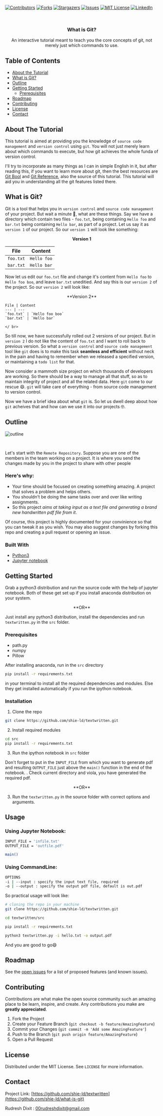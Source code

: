 [![Contributors][contributors-shield]][contributors-url]
[![Forks][forks-shield]][forks-url]
[![Stargazers][stars-shield]][stars-url]
[![Issues][issues-shield]][issues-url]
[![MIT License][license-shield]][license-url]
[![LinkedIn][linkedin-shield]][linkedin-url]



<br />
<p align="center">

  <h3 align="center">What is Git?</h3>

  <p align="center">
    An interactive  tutorial meant to teach you the core concepts of git, not merely just which commands to use.
  </p>
</p>



<!-- TABLE OF CONTENTS -->
## Table of Contents

* [About the Tutorial](#about-the-tutorial)
* [What is Git?](#what-is-git)
* [Outline](#outline)
* [Getting Started](#getting-started)
  * [Prerequisites](#prerequisites)
* [Roadmap](#roadmap)
* [Contributing](#contributing)
* [License](#license)
* [Contact](#contact)



<!-- ABOUT THE TUTORIAL -->
## About The Tutorial

This tutorial is aimed at providing you the knowledge of `source code management` and `version control` using `git`. You will not just merely learn about which commands to execute, but how git achieves the whole funda of version control.

I'll try to incorporate as many things as I can in simple English in it, but after reading this, if you want to learn more about git, then the best resources are [Git Bool](https://git-scm.com/book/en/v2) and [Git Reference](https://git-scm.com/book/en/v2), also the source of this tutorial. This tutorial will aid you in understanding all the git features listed there.


<!-- WHAT IS GIT? -->
## What is Git?
Git is a tool that helps you in `version control` and `source code management` of your project. But wait a minute :thinking:, what are these things. Say we have a directory which contain two files - `foo.txt`, being containing `Hello foo` and `bar.txt` being containing `Hello bar`, as part of a project. Let us say it as `version 1` of our project. So our `version 1` will look like something: 

<p align="center">
    </ br>
    <b> Version 1</b>
    </ br>

</p>

File | Content
--- | ---
`foo.txt` | `Hello foo`
`bar.txt` | `Hello bar`



Now let us edit our `foo.txt` file and change it's content from `Hello foo` to `Hello foo boo`, and leave `bar.txt` uneditied. And say this is our `version 2` of the project. So our `version 2` will look like:

<p align="center">
    </ br>
    **Version 2**
    </ br>

    File | Content
    --- | ---
    `foo.txt` | `Hello foo boo`
    `bar.txt` | `Hello bar`

    </ br>
</p>



So till now, we have successfully rolled out 2 versions of our project. But in `version 2` I do not like the content of `foo.txt` and I want to roll back to previous version. So what a `version control` and `source code management` tool like `git` does is to make this task **seamless and efficient** without neck in the pain and having to remember when we released a specified version, or maintaining a `todo list` for that.


Now consider a mammoth size project on which thousands of developers are working. So there should be a way to manage all that stuff, so as to maintain integrity of project and all the related data. Here `git` come to our rescue :smile:. `git` will take care of everything - from source code management to version control.

Now we have a brief idea about what `git` is. So let us dwell deep about how `git` acheives that and how can we use it into our projects :nerd_face:.






<!-- OUTLINE -->
## Outline

![outline](./images/outline.jpg)

<br />

Let's start with the `Remote Repository`. Suppose you are one of the members in the team working on a project.   It is where you send the changes made by you in the project to share with other people


### Here's why: ###
* Your time should be focused on creating something amazing. A project that solves a problem and helps others.
* You shouldn't be doing the same tasks over and over like writing assignments.
* So this project *aims at taking input as a text file and generating a brand new handwritten pdf file from it*.


Of course, this project is highly documented for your convinience so that you can tweak it as you wish. You may also suggest changes by forking this repo and creating a pull request or opening an issue.



### Built With

* [Python3](https://www.python.org/)
* [Jupyter notebook](https://jupyter.org/)





<!-- GETTING STARTED -->
## Getting Started

Grab a python3 distribution and run the source code with the help of jupyter notebook. Both of these get set up if you install anaconda distribution on your system.

<p align="center">
    **OR**
</P>

Just install any python3 distribution, install the dependencies and run `textwritten.py` in the `src` folder.


### Prerequisites

* path.py
* numpy
* Pillow

After installing anaconda, run in the `src` directory 
```sh
pip install -r requirements.txt
```
in your terminal to install all the required dependencies and modules. Else they get installed automatically if you run the ipython notebook.

### Installation

1. Clone the repo
```sh
git clone https://github.com/shie-ld/textwritten.git
```
2. Install required modules
```sh
cd src
pip install -r requirements.txt
```
3. Run the ipython notebook in `src` folder 

Don't forget to put in the `INPUT_FILE` from which you want to generate pdf and resulting `OUTPUT_FILE` just above the `main()` function in the end of the notebook. . Check current directory and viola, you have generated the required pdf.

<p align="center">
    **OR**
</P>

3. Run the `textwritten.py` in the source folder with correct options and arguments.





<!-- USAGE EXAMPLES -->
## Usage
### Using Jupyter Notebook:

```sh
INPUT_FILE = 'infile.txt'
OUTPUT_FILE = 'outfile.pdf'

main()
```

### Using CommandLine:

```sh
OPTIONS
-i | --input : specify the input text file, required
-o | --output : specify the output pdf file, default is out.pdf
```


So practical usage will look like:
```sh
# cloning the repo in your machine
git clone https://github.com/shie-ld/textwritten.git

cd textwritten/src

pip install -r requirements.txt

python3 textwritten.py -i hello.txt -o output.pdf

```

And you are good to go:smile:

<!-- ROADMAP -->
## Roadmap

See the [open issues](https://github.com/shie-ld/textwritten/issues) for a list of proposed features (and known issues).



<!-- CONTRIBUTING -->
## Contributing

Contributions are what make the open source community such an amazing place to be learn, inspire, and create. Any contributions you make are **greatly appreciated**.

1. Fork the Project
2. Create your Feature Branch (`git checkout -b feature/AmazingFeature`)
3. Commit your Changes (`git commit -m 'Add some AmazingFeature'`)
4. Push to the Branch (`git push origin feature/AmazingFeature`)
5. Open a Pull Request



<!-- LICENSE -->
## License

Distributed under the MIT License. See `LICENSE` for more information.



<!-- CONTACT -->
## Contact

Project Link: [https://github.com/shie-ld/textwritten](https://github.com/shie-ld/what-is-git)


Rudresh Dixit : 00rudreshdixit@gmail.com





<!-- MARKDOWN LINKS & IMAGES -->
[contributors-shield]: https://img.shields.io/github/contributors/shie-ld/textwritten.svg?style=flat-square
[contributors-url]: https://github.com/shie-ld/textwritten/graphs/contributors
[forks-shield]: https://img.shields.io/github/forks/shie-ld/textwritten.svg?style=flat-square
[forks-url]: https://github.com/shie-ld/textwritten/network/members
[stars-shield]: https://img.shields.io/github/stars/shie-ld/textwritten.svg?style=flat-square
[stars-url]: https://github.com/shie-ld/textwritten/stargazers
[issues-shield]: https://img.shields.io/github/issues/shie-ld/textwritten.svg?style=flat-square
[issues-url]: https://github.com/shie-ld/textwritten/issues
[license-shield]: https://img.shields.io/github/license/shie-ld/textwritten.svg?style=flat-square
[license-url]: https://github.com/shie-ld/textwritten/blob/main/LICENSE
[linkedin-shield]: https://img.shields.io/badge/-LinkedIn-black.svg?style=flat-square&logo=linkedin&colorB=555
[linkedin-url]: https://www.linkedin.com/in/rudresh-dixit-11a15618a/







